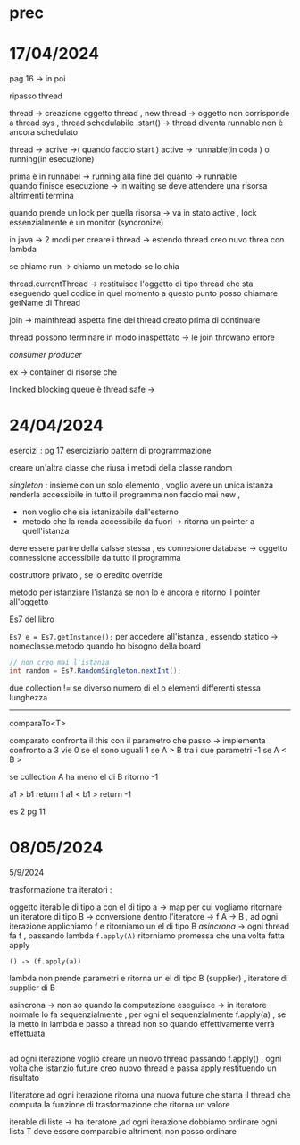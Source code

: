 # prec

# 17/04/2024

pag 16 -> in poi

ripasso thread

thread -> creazione oggetto thread , new thread  -> oggetto non corrisponde a thread sys , thread schedulabile .start() -> thread diventa runnable non è ancora schedulato 

thread -> acrive ->( quando faccio start )
active -> runnable(in coda ) o running(in esecuzione)

prima è in runnabel -> running alla fine del quanto -> runnable  
quando finisce esecuzione -> in waiting se deve attendere una risorsa altrimenti termina

quando prende un lock per quella risorsa -> va in stato active , lock essenzialmente è un monitor (syncronize)

in java -> 
2 modi per creare i thread -> estendo thread
creo nuvo threa con lambda

se chiamo run -> chiamo un metodo se lo chia

thread.currentThread -> restituisce l'oggetto di tipo thread che sta eseguendo quel codice in quel momento a questo punto posso chiamare getName di Thread

join -> mainthread aspetta fine del thread creato prima di continuare

thread possono terminare in modo inaspettato -> le join throwano errore

*consumer producer*

ex -> container di risorse che 

lincked blocking queue è thread safe -> 

# 24/04/2024

esercizi : pg 17 eserciziario
pattern di programmazione 

creare un'altra classe che riusa i metodi della classe random

*singleton* :  insieme con un solo elemento , voglio avere un unica istanza renderla accessibile in tutto il programma non faccio mai new ,
+ non voglio che sia istanizabile dall'esterno
+ metodo che la renda accessibile da fuori -> ritorna un pointer a quell'istanza 

deve essere partre della calsse stessa , es connesione database -> oggetto connessione accessibile da tutto il programma 

costruttore privato , se lo eredito override

metodo per istanziare l'istanza se non lo è ancora e ritorno il pointer all'oggetto 

Es7 del libro

`Es7 e = Es7.getInstance();` per accedere all'istanza , essendo statico -> nomeclasse.metodo
quando ho bisogno della board

```java
// non creo mai l'istanza 
int random = Es7.RandomSingleton.nextInt();
```

due collection != se diverso numero di el o elementi differenti stessa lunghezza 

---
comparaTo\<T>

comparato confronta il this con il parametro che passo -> implementa confronto a 3 vie 
0 se el sono uguali 
1 se A \> B tra i due parametri
-1 se A \< B \>

se collection A ha meno el di B ritorno -1

a1 > b1 return 1 
a1 < b1 > return -1

es 2 pg 11

# 08/05/2024

5/9/2024

trasformazione tra iteratori :

oggetto iterabile di tipo a con el di tipo a -> map per cui vogliamo ritornare un iteratore di tipo B -> conversione dentro l'iteratore -> f A -> B , ad ogni iterazione applichiamo f  e ritorniamo un el di tipo B *asincrona* -> ogni thread fa f , passando lambda `f.apply(A)` ritorniamo promessa che una volta fatta apply 

`() -> (f.apply(a))`

lambda non prende parametri e ritorna un el di tipo B (supplier) , iteratore di supplier di B  

asincrona -> non so quando la computazione eseguisce -> in iteratore normale lo fa sequenzialmente , per ogni el sequenzialmente f.apply(a) , se la metto in lambda e passo a thread non so quando effettivamente verrà effettuata 

```java

```

ad ogni iterazione voglio creare un nuovo thread passando f.apply() , ogni volta che istanzio future creo nuovo thread e passa apply restituendo un risultato

l'iteratore ad ogni iterazione ritorna una nuova future che starta il thread che computa la funzione di trasformazione che ritorna un valore 

iterable di liste -> ha iteratore ,ad ogni iterazione dobbiamo ordinare ogni lista 
T deve essere comparabile altrimenti non posso ordinare